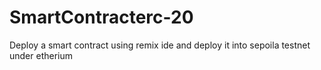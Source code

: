 # SmartContracterc-20
Deploy a smart contract using remix ide and deploy it into sepoila testnet under etherium 
